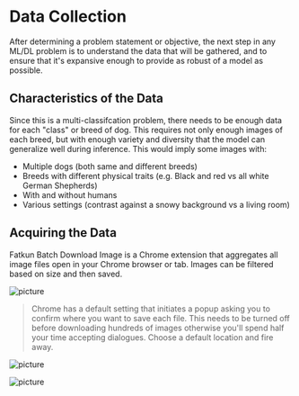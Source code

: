 # Data Collection
After determining a problem statement or objective, the next step in any ML/DL problem is to understand the data that will be gathered, and to ensure that it's expansive enough to provide as robust of a model as possible.

## Characteristics of the Data

Since this is a multi-classifcation problem, there needs to be enough data for each "class" or breed of dog. This requires not only enough images of each breed, but with enough variety and diversity that the model can generalize well during inference.
This would imply some images with:
* Multiple dogs (both same and different breeds)
* Breeds with different physical traits (e.g. Black and red vs all white German Shepherds)
* With and without humans
* Various settings (contrast against a snowy background vs a living room)

## Acquiring the Data

Fatkun Batch Download Image is a Chrome extension that aggregates all image files open in your Chrome browser or tab. Images can be filtered based on size and then saved.

![picture](https://github.com/ParthivNaresh/Dogs-ObjectDetection-SageMaker/blob/DataAcquisition/DataCollection/Fatkun_01.jpg)

> Chrome has a default setting that initiates a popup asking you to confirm where you want to save each file.
This needs to be turned off before downloading hundreds of images otherwise you'll spend half your time accepting dialogues.
Choose a default location and fire away.

![picture](https://github.com/ParthivNaresh/Dogs-ObjectDetection-SageMaker/blob/DataAcquisition/DataCollection/Fatkun_02.jpg)

![picture](https://github.com/ParthivNaresh/Dogs-ObjectDetection-SageMaker/blob/DataAcquisition/DataCollection/Fatkun_03.jpg)

